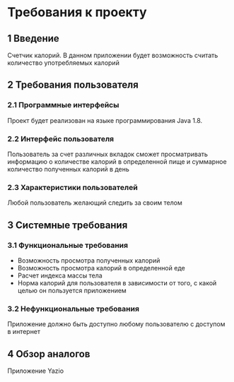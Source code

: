 # Требования к проекту
## 1 Введение

Счетчик калорий. В данном приложении будет возможность считать количество употребляемых калорий
## 2 Требования пользователя
### 2.1 Программные интерфейсы
Проект будет реализован на языке программирования Java 1.8.
### 2.2 Интерфейс пользователя
Пользователь за счет различных вкладок сможет просматривать информацию о количестве калорий в определенной пище и суммарное количество полученных калорий в день
### 2.3 Характеристики пользователей
Любой пользователь желающий следить за своим телом
## 3 Системные требования
### 3.1 Функциональные требования
+ Возможность просмотра полученных калорий
+ Возможность просмотра калорий в определенной еде
+ Расчет индекса массы тела
+ Норма калорий для пользователя в зависимости от того, с какой целью он пользуется приложением
### 3.2 Нефункциональные требования
Приложение должно быть доступно любому пользователю с доступом в интернет
## 4 Обзор аналогов
Приложение Yazio


